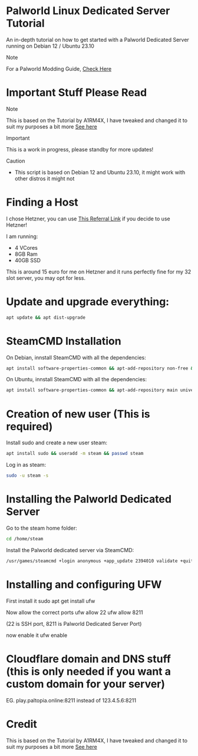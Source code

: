 # Palworld Linux Dedicated Server Tutorial
An in-depth tutorial on how to get started with a Palworld Dedicated Server running on Debian 12 / Ubuntu 23.10

> [!NOTE]
> For a Palworld Modding Guide, [Check Here](https://github.com/Hecking-Heck/PalworldModdingGuide)

# Important Stuff Please Read

> [!NOTE]
> This is based on the Tutorial by A1RM4X, I have tweaked and changed it to suit my purposes a bit more
[See here](https://github.com/A1RM4X/HowTo-Palworld)

> [!IMPORTANT]
> This is a work in progress, please standby for more updates!

> [!CAUTION]
> - This script is based on Debian 12 and Ubuntu 23.10, it might work with other distros it might not

# Finding a Host
I chose Hetzner, you can use [This Referral Link](https://hetzner.cloud/?ref=VdHlKzYHPKIq) if you decide to use Hetzner!

I am running:
- 4 VCores
- 8GB Ram
- 40GB SSD

This is around 15 euro for me on Hetzner and it runs perfectly fine for my 32 slot server, you may opt for less.

# Update and upgrade everything:
```bash
apt update && apt dist-upgrade
```

# SteamCMD Installation
On Debian, innstall SteamCMD with all the dependencies:
```bash
apt install software-properties-common && apt-add-repository non-free && dpkg --add-architecture i386 && apt update && apt install steamcmd
```

On Ubuntu, innstall SteamCMD with all the dependencies:
```bash
apt install software-properties-common && apt-add-repository main universe restricted multiverse && dpkg --add-architecture i386 && apt update && apt install steamcmd
```

# Creation of new user (This is required)

Install sudo and create a new user steam:
```bash
apt install sudo && useradd -m steam && passwd steam
```

Log in as steam:
```bash
sudo -u steam -s
```

# Installing the Palworld Dedicated Server

Go to the steam home folder:
```bash
cd /home/steam
```

Install the Palworld dedicated server via SteamCMD:
```bash
/usr/games/steamcmd +login anonymous +app_update 2394010 validate +quit
```







# Installing and configuring UFW

First install it
sudo apt get install ufw

Now allow the correct ports
ufw allow 22
ufw allow 8211

(22 is SSH port, 8211 is Palworld Dedicated Server Port)

now enable it
ufw enable


# Cloudflare domain and DNS stuff (this is only needed if you want a custom domain for your server)
EG. play.paltopia.online:8211 instead of 123.4.5.6:8211


# Credit
This is based on the Tutorial by A1RM4X, I have tweaked and changed it to suit my purposes a bit more
[See here](https://github.com/A1RM4X/HowTo-Palworld)
